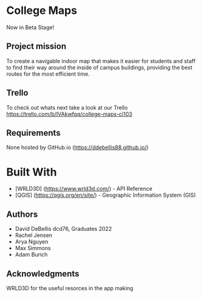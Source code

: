 # College Maps



Now in Beta Stage!

## Project mission
To create a navigable indoor map that makes it easier for students and staff to find their way around the inside of campus buildings, providing the best routes for the most efficient time.

## Trello
To check out whats next take a look at our Trello
https://trello.com/b/IVAkwfqq/college-maps-ci103

## Requirements 
None hosted by GitHub.io (https://ddebellis88.github.io/)

# Built With
* [WRLD3D] (https://www.wrld3d.com/) - API Reference
* [QGIS] (https://qgis.org/en/site/) - Geographic Information System (GIS)

## Authors
* David DeBellis
  dcd76, Graduates 2022
* Rachel Jensen
* Arya Nguyen
* Max Simmons
* Adam Burich

## Acknowledgments
WRLD3D for the useful resorces in the app making
